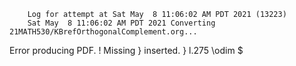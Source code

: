         Log for attempt at Sat May  8 11:06:02 AM PDT 2021 (13223)
        Sat May  8 11:06:02 AM PDT 2021 Converting 21MATH530/KBrefOrthogonalComplement.org...
Error producing PDF.
! Missing } inserted.
<inserted text> 
                }
l.275 \odim $

